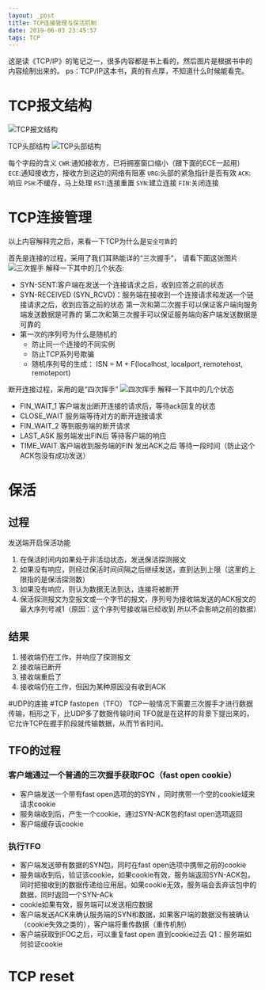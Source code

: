 ```yaml
---
layout: _post
title: TCP连接管理与保活机制
date: 2019-06-03 23:45:57
tags: TCP
---
```

这是读《TCP/IP》的笔记之一，很多内容都是书上看的，然后图片是根据书中的内容绘制出来的。
ps：TCP/IP这本书，真的有点厚，不知道什么时候能看完。
# TCP报文结构

![TCP报文结构](http://static.kaolagogogo.fun/blogimage/TCP%E6%8A%A5%E6%96%87%E7%BB%93%E6%9E%84.jpg "TCP报文结构")
<!-- 插入图片 -->
TCP头部结构
![TCP头部结构](http://static.kaolagogogo.fun/blogimage/TCP%E5%A4%B4%E9%83%A8%E7%BB%93%E6%9E%84.jpg "TCP报文结构")


<!-- 插入图片 -->
每个字段的含义 
`CWR`:通知接收方，已将拥塞窗口缩小（跟下面的ECE一起用）
`ECE`:通知接收方，接收方到这边的网络有阻塞
`URG`:头部的紧急指针是否有效
`ACK`:响应
`PSH`:不缓存，马上处理
`RST`:连接重置
`SYN`:建立连接
`FIN`:关闭连接

# TCP连接管理
以上内容解释完之后，来看一下TCP为什么是`安全可靠`的

首先是连接的过程，采用了我们耳熟能详的“三次握手”，
请看下面这张图片
![三次握手](
http://static.kaolagogogo.fun/blogimage/TCP%E4%B8%89%E6%AC%A1%E6%8F%A1%E6%89%8B.jpg "三次握手")
解释一下其中的几个状态: 
* SYN-SENT:客户端在发送一个连接请求之后，收到应答之前的状态
* SYN-RECEIVED (SYN_RCVD)：服务端在接收到一个连接请求和发送一个链接请求之后，收到应答之前的状态
第一次和第二次握手可以保证客户端向服务端发送数据是可靠的
第二次和第三次握手可以保证服务端向客户端发送数据是可靠的
* 第一次的序列号为什么是随机的
    * 防止同一个连接的不同实例
    * 防止TCP系列号欺骗
    * 随机序列号的生成： ISN = M + F(localhost, localport, remotehost, remoteport)

断开连接过程，采用的是“四次挥手”
![四次挥手](http://static.kaolagogogo.fun/blogimage/TCP%E5%9B%9B%E6%AC%A1%E6%8C%A5%E6%89%8B.jpg "四次挥手")
解释一下其中的几个状态
* FIN_WAIT_1  客户端发出断开连接的请求后，等待ack回复的状态 
* CLOSE_WAIT  服务端等待对方的断开连接请求 
* FIN_WAIT_2  等到服务端的断开请求
* LAST_ASK 服务端发出FIN后 等待客户端的响应
* TIME_WAIT 客户端收到服务端的FIN 发出ACK之后 等待一段时间（防止这个ACK包没有成功发送）


 # 保活
 ## 过程
发送端开启保活功能
1. 在保活时间内如果处于非活动状态，发送保活探测报文
2. 如果没有响应，则经过保活时间间隔之后继续发送，直到达到上限（这里的上限指的是保活探测数）
3. 如果没有响应，则认为数据无法到达，连接将被断开
4. 保活探测报文为空报文或一个字节的报文，序列号为接收端发送的ACK报文的最大序列号减1（原因：这个序列号接收端已经收到 所以不会影响之前的数据）

## 结果
1. 接收端仍在工作，并响应了探测报文
2. 接收端已断开
3. 接收端重启了
4. 接收端仍在工作，但因为某种原因没有收到ACK

#UDP的连接 
#TCP fastopen（TFO）
TCP一般情况下需要三次握手才进行数据传输，相形之下，比UDP多了数据传输时间
TFO就是在这样的背景下提出来的，它允许TCP在握手阶段就传输数据，从而节省时间。
## TFO的过程
### 客户端通过一个普通的三次握手获取FOC（fast open cookie）
* 客户端发送一个带有fast open选项的的SYN ，同时携带一个空的cookie域来请求cookie
* 服务端收到后，产生一个cookie，通过SYN-ACK包的fast open选项返回
* 客户端缓存该cookie
### 执行TFO 
* 客户端发送带有数据的SYN包，同时在fast open选项中携带之前的cookie
* 服务端收到后，验证该cookie，如果cookie有效，服务端返回SYN-ACK包，同时把接收到的数据传递给应用层。如果cookie无效，服务端会丢弃该包中的数据，同时返回一个SYN-ACk
* cookie如果有效，服务端可以发送相应数据
* 客户端发送ACK来确认服务端的SYN和数据，如果客户端的数据没有被确认（cookie失效之类的），客户端将重传数据（重传机制）
* 客户端获取到FOC之后，可以重复fast open 直到cookie过去
Q1：服务端如何验证cookie
# TCP reset


